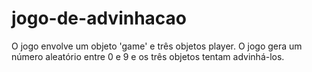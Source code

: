 # jogo-de-advinhacao
O jogo envolve um objeto 'game' e três objetos player. O jogo gera um número aleatório entre 0 e 9 e os três objetos tentam advinhá-los. 
